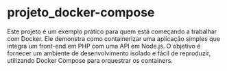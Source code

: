 # projeto_docker-compose
Este projeto é um exemplo prático para quem está começando a trabalhar com Docker. Ele demonstra como containerizar uma aplicação simples que integra um front-end em PHP com uma API em Node.js. O objetivo é fornecer um ambiente de desenvolvimento isolado e fácil de reproduzir, utilizando Docker Compose para orquestrar os containers.
